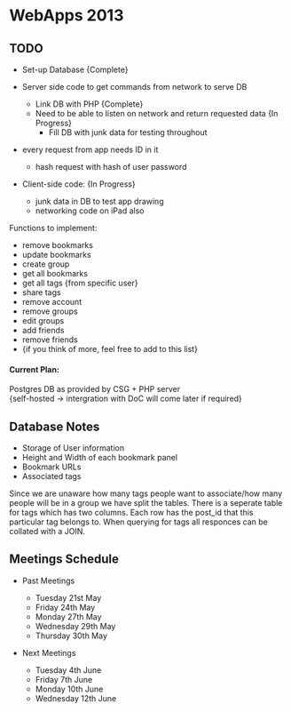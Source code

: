 # WebApps 2013

  
## TODO

 - Set-up Database {Complete}  
 - Server side code to get commands from network to serve DB  
    - Link DB with PHP {Complete}
    - Need to be able to listen on network and return requested data {In Progress}  
      - Fill DB with junk data for testing throughout  

 - every request from app needs ID in it  
    - hash request with hash of user password  

 - Client-side code: {In Progress}  
    - junk data in DB to test app drawing  
    - networking code on iPad also  

Functions to implement:

 - remove bookmarks
 - update bookmarks
 - create group
 - get all bookmarks
 - get all tags {from specific user}
 - share tags
 - remove account
 - remove groups
 - edit groups
 - add friends
 - remove friends
 - {if you think of more, feel free to add to this list}
  
#### Current Plan:  
Postgres DB as provided by CSG + PHP server  
{self-hosted -> intergration with DoC will come later if required}  
  
  
  
## Database Notes

 - Storage of User information
 - Height and Width of each bookmark panel
 - Bookmark URLs
 - Associated tags  

Since we are unaware how many tags people want to associate/how many people will be in a group we have split the tables. There is a seperate table for tags which has two columns. Each row has the post_id that this particular tag belongs to. When querying for tags all responces can be collated with a JOIN.


## Meetings Schedule

 - Past Meetings  
    - Tuesday 21st May  
    - Friday 24th May  
    - Monday 27th May  
    - Wednesday 29th May  
    - Thursday 30th May  
   
 - Next Meetings  
    - Tuesday 4th June  
    - Friday 7th June  
    - Monday 10th June  
    - Wednesday 12th June  
